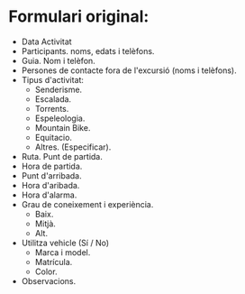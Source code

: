 
Formulari original:
===================

  * Data Activitat
  * Participants. noms, edats i telèfons.
  * Guia. Nom i telèfon.
  * Persones de contacte fora de l'excursió (noms i telèfons).
  * Tipus d'activitat:
    - Senderisme.
    - Escalada.
    - Torrents.
    - Espeleologia.
    - Mountain Bike.
    - Equitacio.
    - Altres. (Especificar).
  * Ruta. Punt de partida.
  * Hora de partida.
  * Punt d'arribada.
  * Hora d'aribada.
  * Hora d'alarma.
  * Grau de coneixement i experiència.
    - Baix.
    - Mitjà.
    - Alt.
  * Utilitza vehicle (Sí / No)
    - Marca i model.
    - Matrícula.
    - Color.
  * Observacions.

